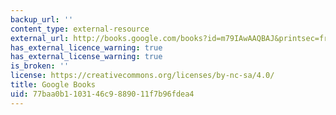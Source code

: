 ```yaml
---
backup_url: ''
content_type: external-resource
external_url: http://books.google.com/books?id=m79IAwAAQBAJ&printsec=frontcover
has_external_licence_warning: true
has_external_license_warning: true
is_broken: ''
license: https://creativecommons.org/licenses/by-nc-sa/4.0/
title: Google Books
uid: 77baa0b1-1031-46c9-8890-11f7b96fdea4
---
```

